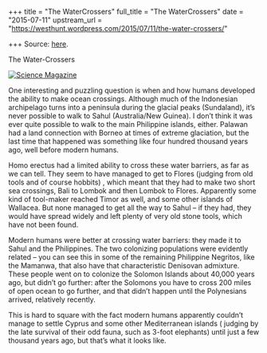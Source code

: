 +++
title = "The WaterCrossers"
full_title = "The WaterCrossers"
date = "2015-07-11"
upstream_url = "https://westhunt.wordpress.com/2015/07/11/the-water-crossers/"

+++
Source: [here](https://westhunt.wordpress.com/2015/07/11/the-water-crossers/).

The Water-Crossers

[![Science
Magazine](https://westhunt.files.wordpress.com/2013/10/wallacea.jpg?w=640&h=413)](https://westhunt.files.wordpress.com/2013/10/wallacea.jpg)

One interesting and puzzling question is when and how humans developed
the ability to make ocean crossings. Although much of the Indonesian
archipelago turns into a peninsula during the glacial peaks (Sundaland),
it’s never possible to walk to Sahul (Australia/New Guinea). I don’t
think it was ever quite possible to walk to the main Philippine islands,
either. Palawan had a land connection with Borneo at times of extreme
glaciation, but the last time that happened was something like four
hundred thousand years ago, well before modern humans.

Homo erectus had a limited ability to cross these water barriers, as far
as we can tell. They seem to have managed to get to Flores (judging from
old tools and of course hobbits) , which meant that they had to make
two short sea crossings, Bali to Lombok and then Lombok to Flores.
Apparently some kind of tool-maker reached Timor as well, and some other
islands of Wallacea. But none managed to get all the way to Sahul – if
they had, they would have spread widely and left plenty of very old
stone tools, which have not been found.

Modern humans were better at crossing water barriers: they made it to
Sahul and the Philippines. The two colonizing populations were evidently
related – you can see this in some of the remaining Philippine Negritos,
like the Mamanwa, that also have that characteristic Denisovan
admixture. These people went on to colonize the Solomon Islands about
40,000 years ago, but didn’t go further: after the Solomons you have
to cross 200 miles of open ocean to go further, and that didn’t happen
until the Polynesians arrived, relatively recently.

This is hard to square with the fact modern humans apparently couldn’t
manage to settle Cyprus and some other Mediterranean islands ( judging
by the late survival of their odd fauna, such as 3-foot elephants)
until just a few thousand years ago, but that’s what it looks like.

